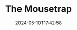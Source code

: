 ---
title: The Mousetrap
Theatre: Amelia Community Theatre
Venue: ACT Main Stage
date: 2024-05-10T17:42:58
opening_date: 2024-08-09
closing_date: 2024-08-24
showtimes:
- 2024-08-09 19:30:00
- 2024-08-10 19:30:00
- 2024-08-11 14:00:00
- 2024-08-15 19:30:00
- 2024-08-16 19:30:00
- 2024-08-17 19:30:00
- 2024-08-18 14:00:00
- 2024-08-22 19:30:00
- 2024-08-23 19:30:00
- 2024-08-24 19:30:00
featured_image: 2024-The-Mousetrap.webp
featured_image_alt: Poster for The Mousetrap
featured_image_caption: Poster for The Mousetrap
featured_image_attr: 
featured_image_attr_link: 
playbill:
Website: 
Tickets: https://app.arts-people.com/index.php?actions=25&p=56
show_details: 
cast:
- Mollie Ralston: CallieAnn Maggart
- Giles Ralston: Garland "Trey" Stafford
- Christopher Wren: Brandon Hester
- Mrs. Boyle: Sue Weiner
- Major Metcalf: Doug Gluntz
- Miss Casewell: Renee LaCroix
- Mr. Paravicini: Ron Price
- Det. Sergeant Trotter: Joseph Stearman
crew:
orchestra:
---
